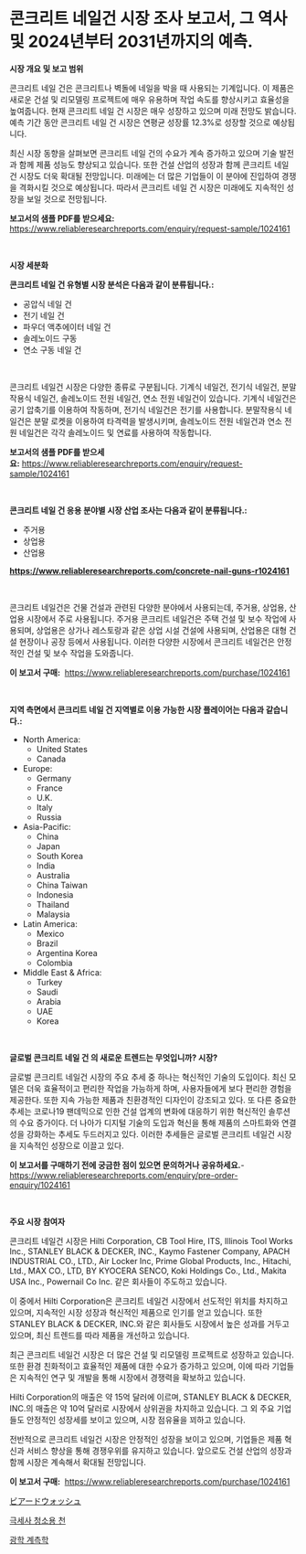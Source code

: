 <p><h1>콘크리트 네일건 시장 조사 보고서, 그 역사 및 2024년부터 2031년까지의 예측.</h1></p><p><strong>시장 개요 및 보고 범위</strong></p>
<p><p>콘크리트 네일 건은 콘크리트나 벽돌에 네일을 박을 때 사용되는 기계입니다. 이 제품은 새로운 건설 및 리모델링 프로젝트에 매우 유용하며 작업 속도를 향상시키고 효율성을 높여줍니다. 현재 콘크리트 네일 건 시장은 매우 성장하고 있으며 미래 전망도 밝습니다. 예측 기간 동안 콘크리트 네일 건 시장은 연평균 성장률 12.3%로 성장할 것으로 예상됩니다. </p><p>최신 시장 동향을 살펴보면 콘크리트 네일 건의 수요가 계속 증가하고 있으며 기술 발전과 함께 제품 성능도 향상되고 있습니다. 또한 건설 산업의 성장과 함께 콘크리트 네일 건 시장도 더욱 확대될 전망입니다. 미래에는 더 많은 기업들이 이 분야에 진입하여 경쟁을 격화시킬 것으로 예상됩니다. 따라서 콘크리트 네일 건 시장은 미래에도 지속적인 성장을 보일 것으로 전망됩니다.</p></p>
<p><strong>보고서의 샘플 PDF를 받으세요:</strong> <a href="https://www.reliableresearchreports.com/enquiry/request-sample/1024161">https://www.reliableresearchreports.com/enquiry/request-sample/1024161</a></p>
<p>&nbsp;</p>
<p><strong>시장 세분화</strong></p>
<p><strong>콘크리트 네일 건 유형별 시장 분석은 다음과 같이 분류됩니다.:</strong></p>
<p><ul><li>공압식 네일 건</li><li>전기 네일 건</li><li>파우더 액추에이터 네일 건</li><li>솔레노이드 구동</li><li>연소 구동 네일 건</li></ul></p>
<p>&nbsp;</p>
<p><p>콘크리트 네일건 시장은 다양한 종류로 구분됩니다. 기계식 네일건, 전기식 네일건, 분말작용식 네일건, 솔레노이드 전원 네일건, 연소 전원 네일건이 있습니다. 기계식 네일건은 공기 압축기를 이용하여 작동하며, 전기식 네일건은 전기를 사용합니다. 분말작용식 네일건은 분말 로켓을 이용하여 타격력을 발생시키며, 솔레노이드 전원 네일건과 연소 전원 네일건은 각각 솔레노이드 및 연료를 사용하여 작동합니다.</p></p>
<p><strong>보고서의 샘플 PDF를 받으세요:</strong>&nbsp;<a href="https://www.reliableresearchreports.com/enquiry/request-sample/1024161">https://www.reliableresearchreports.com/enquiry/request-sample/1024161</a></p>
<p>&nbsp;</p>
<p><strong> 콘크리트 네일 건 응용 분야별 시장 산업 조사는 다음과 같이 분류됩니다.:</strong></p>
<p><ul><li>주거용</li><li>상업용</li><li>산업용</li></ul></p>
<p><strong><a href="https://www.reliableresearchreports.com/concrete-nail-guns-r1024161">https://www.reliableresearchreports.com/concrete-nail-guns-r1024161</a></strong></p>
<p>&nbsp;</p>
<p><p>콘크리트 네일건은 건물 건설과 관련된 다양한 분야에서 사용되는데, 주거용, 상업용, 산업용 시장에서 주로 사용됩니다. 주거용 콘크리트 네일건은 주택 건설 및 보수 작업에 사용되며, 상업용은 상가나 레스토랑과 같은 상업 시설 건설에 사용되며, 산업용은 대형 건설 현장이나 공장 등에서 사용됩니다. 이러한 다양한 시장에서 콘크리트 네일건은 안정적인 건설 및 보수 작업을 도와줍니다.</p></p>
<p><strong>이 보고서 구매:</strong>&nbsp; <a href="https://www.reliableresearchreports.com/purchase/1024161">https://www.reliableresearchreports.com/purchase/1024161</a></p>
<p>&nbsp;</p>
<p><strong>지역 측면에서 콘크리트 네일 건 지역별로 이용 가능한 시장 플레이어는 다음과 같습니다.:</strong></p>
<p><ul>
    <li>
        North America:
        <ul>
            <li>United States</li>
            <li>Canada</li>
        </ul>
    </li>
    <li>
        Europe:
        <ul>
            <li>Germany</li>
            <li>France</li>
            <li>U.K.</li>
            <li>Italy</li>
            <li>Russia</li>
        </ul>
    </li>
    <li>
        Asia-Pacific:
        <ul>
            <li>China</li>
            <li>Japan</li>
            <li>South Korea</li>
            <li>India</li>
            <li>Australia</li>
            <li>China Taiwan</li>
            <li>Indonesia</li>
            <li>Thailand</li>
            <li>Malaysia</li>
        </ul>
    </li>
    <li>
        Latin America:
        <ul>
            <li>Mexico</li>
            <li>Brazil</li>
            <li>Argentina Korea</li>
            <li>Colombia</li>
        </ul>
    </li>
    <li>
        Middle East & Africa:
        <ul>
            <li>Turkey</li>
            <li>Saudi</li>
            <li>Arabia</li>
            <li>UAE</li>
            <li>Korea</li>
        </ul>
    </li>
    </ul></p>
<p>&nbsp;</p>
<p><strong>글로벌 콘크리트 네일 건 의 새로운 트렌드는 무엇입니까? 시장?</strong></p>
<p><p>글로벌 콘크리트 네일건 시장의 주요 추세 중 하나는 혁신적인 기술의 도입이다. 최신 모델은 더욱 효율적이고 편리한 작업을 가능하게 하며, 사용자들에게 보다 편리한 경험을 제공한다. 또한 지속 가능한 제품과 친환경적인 디자인이 강조되고 있다. 또 다른 중요한 추세는 코로나19 팬데믹으로 인한 건설 업계의 변화에 대응하기 위한 혁신적인 솔루션의 수요 증가이다. 더 나아가 디지털 기술의 도입과 혁신을 통해 제품의 스마트화와 연결성을 강화하는 추세도 두드러지고 있다. 이러한 추세들은 글로벌 콘크리트 네일건 시장을 지속적인 성장으로 이끌고 있다.</p></p>
<p><strong>이 보고서를 구매하기 전에 궁금한 점이 있으면 문의하거나 공유하세요.</strong>- <a href="https://www.reliableresearchreports.com/enquiry/pre-order-enquiry/1024161">https://www.reliableresearchreports.com/enquiry/pre-order-enquiry/1024161</a></p>
<p>&nbsp;</p>
<p><strong>주요 시장 참여자</strong></p>
<p><p>콘크리트 네일건 시장은 Hilti Corporation, CB Tool Hire, ITS, Illinois Tool Works Inc., STANLEY BLACK & DECKER, INC., Kaymo Fastener Company, APACH INDUSTRIAL CO., LTD., Air Locker Inc, Prime Global Products, Inc., Hitachi, Ltd., MAX CO., LTD, BY KYOCERA SENCO, Koki Holdings Co., Ltd., Makita USA Inc., Powernail Co Inc. 같은 회사들이 주도하고 있습니다. </p><p>이 중에서 Hilti Corporation은 콘크리트 네일건 시장에서 선도적인 위치를 차지하고 있으며, 지속적인 시장 성장과 혁신적인 제품으로 인기를 얻고 있습니다. 또한 STANLEY BLACK & DECKER, INC.와 같은 회사들도 시장에서 높은 성과를 거두고 있으며, 최신 트렌드를 따라 제품을 개선하고 있습니다.</p><p>최근 콘크리트 네일건 시장은 더 많은 건설 및 리모델링 프로젝트로 성장하고 있습니다. 또한 환경 친화적이고 효율적인 제품에 대한 수요가 증가하고 있으며, 이에 따라 기업들은 지속적인 연구 및 개발을 통해 시장에서 경쟁력을 확보하고 있습니다.</p><p>Hilti Corporation의 매출은 약 15억 달러에 이르며, STANLEY BLACK & DECKER, INC.의 매출은 약 10억 달러로 시장에서 상위권을 차지하고 있습니다. 그 외 주요 기업들도 안정적인 성장세를 보이고 있으며, 시장 점유율을 꾀하고 있습니다.</p><p>전반적으로 콘크리트 네일건 시장은 안정적인 성장을 보이고 있으며, 기업들은 제품 혁신과 서비스 향상을 통해 경쟁우위를 유지하고 있습니다. 앞으로도 건설 산업의 성장과 함께 시장은 계속해서 확대될 전망입니다.</p></p>
<p><strong>이 보고서 구매:</strong>&nbsp;&nbsp;<a href="https://www.reliableresearchreports.com/purchase/1024161">https://www.reliableresearchreports.com/purchase/1024161</a></p>
<p><p><a href="https://medium.com/@leeweir2009/%E3%81%B2%E3%81%92%E6%B4%97%E6%B5%84%E5%89%A4%E5%B8%82%E5%A0%B4%E3%82%B7%E3%82%A7%E3%82%A2%E3%81%AE%E9%80%B2%E5%8C%96%E3%81%A8%E5%B8%82%E5%A0%B4%E6%88%90%E9%95%B7%E3%81%AE%E3%83%88%E3%83%AC%E3%83%B3%E3%83%892024%E5%B9%B4%E3%81%8B%E3%82%892031%E5%B9%B4%E3%81%BE%E3%81%A7-c118b5658e97">ビアードウォッシュ</a></p><p><a href="https://medium.com/@bub56567/%EB%A7%88%EC%9D%B4%ED%81%AC%EB%A1%9C%ED%8C%8C%EC%9D%B4%EB%B2%84-%EC%B2%AD%EC%86%8C%EC%9A%A9-%EC%B2%9C-%EB%A7%88%EC%BC%93-%EC%A0%84%EB%A7%9D-%EC%82%B0%EC%97%85-%EA%B0%9C%EC%9A%94-%EB%B0%8F-%EC%98%88%EC%B8%A1-2024%EB%85%84%EB%B6%80%ED%84%B0-2031%EB%85%84-300d35b02ed6">극세사 청소용 천</a></p><p><a href="https://medium.com/@wheelgg5674537/%EA%B4%91%ED%95%99-%EA%B3%84%EC%B8%A1-%EC%8B%9C%EC%9E%A5-%EB%B6%84%EC%84%9D-%EA%B8%80%EB%A1%9C%EB%B2%8C-%EC%82%B0%EC%97%85-%EC%A0%84%EB%A7%9D-%EB%B0%8F-%EC%98%88%EC%B8%A1-2024%EB%85%84%EB%B6%80%ED%84%B0-2031%EB%85%84%EA%B9%8C%EC%A7%80-917d972ca97b">광학 계측학</a></p></p>